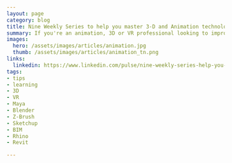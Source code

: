 ```yaml
---
layout: page
category: blog
title: Nine Weekly Series to help you master 3-D and Animation technologies
summary: If you're an animation, 3D or VR professional looking to improve your skills, take a look at these quick, 10 minute weekly series from LinkedIn Learning experts to help you master new technologies from Maya, Blender, Z-Brush, Sketchup, BIM, Rhino and Revit.
images:
  hero: /assets/images/articles/animation.jpg
  thumb: /assets/images/articles/animation_tn.png
links:
  linkedin: https://www.linkedin.com/pulse/nine-weekly-series-help-you-master-3-d-animation-ray-villalobos
tags:
- tips
- learning
- 3D
- VR
- Maya
- Blender
- Z-Brush
- Sketchup
- BIM
- Rhino
- Revit

---
```

